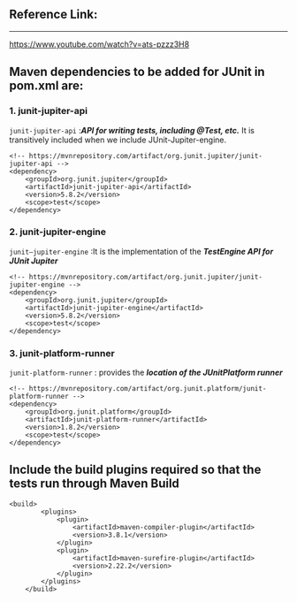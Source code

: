 ## Reference Link:
------------------

https://www.youtube.com/watch?v=ats-pzzz3H8


## Maven dependencies to be added for JUnit in pom.xml are:

### 1. junit-jupiter-api

`junit-jupiter-api` :***API for writing tests, including @Test, etc.*** It is transitively included when we include JUnit-Jupiter-engine.

```
<!-- https://mvnrepository.com/artifact/org.junit.jupiter/junit-jupiter-api -->
<dependency>
    <groupId>org.junit.jupiter</groupId>
    <artifactId>junit-jupiter-api</artifactId>
    <version>5.8.2</version>
    <scope>test</scope>
</dependency>
```

### 2. junit-jupiter-engine

`junit–jupiter-engine` :It is the implementation of the ***TestEngine API for JUnit Jupiter***

```
<!-- https://mvnrepository.com/artifact/org.junit.jupiter/junit-jupiter-engine -->
<dependency>
    <groupId>org.junit.jupiter</groupId>
    <artifactId>junit-jupiter-engine</artifactId>
    <version>5.8.2</version>
    <scope>test</scope>
</dependency>
```

### 3. junit-platform-runner

`junit-platform-runner` : provides the ***location of the JUnitPlatform runner***

```
<!-- https://mvnrepository.com/artifact/org.junit.platform/junit-platform-runner -->
<dependency>
    <groupId>org.junit.platform</groupId>
    <artifactId>junit-platform-runner</artifactId>
    <version>1.8.2</version>
    <scope>test</scope>
</dependency>
```

## Include the build plugins required so that the tests run through Maven Build
```
<build>
		<plugins>
			<plugin>
				<artifactId>maven-compiler-plugin</artifactId>
				<version>3.8.1</version>
			</plugin>
			<plugin>
				<artifactId>maven-surefire-plugin</artifactId>
				<version>2.22.2</version>
			</plugin>
		</plugins>
	</build>
```
